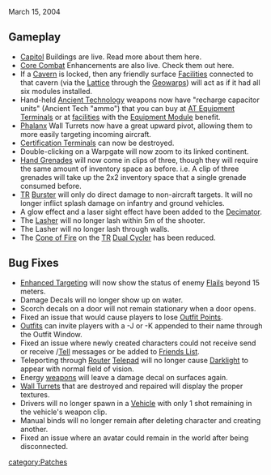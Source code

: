 March 15, 2004

## Gameplay

- [Capitol](../Capitol.md) Buildings are live. Read more about
  them here.
- [Core Combat](../Core_Combat.md) Enhancements are also live.
  Check them out here.
- If a [Cavern](../Cavern.md) is locked, then any friendly
  surface [Facilities](../Facilities.md) connected to that cavern
  (via the [Lattice](../Lattice.md) through the
  [Geowarps](../Geowarp.md)) will act as if it had all six
  modules installed.
- Hand-held [Ancient Technology](../Ancient_Technology.md)
  weapons now have "recharge capacitor units" (Ancient Tech "ammo")
  that you can buy at [AT Equipment
  Terminals](../Ancient_Equipment_Terminal.md) or at
  [facilities](Facilities.md) with the [Equipment
  Module](../Equipment_Module.md) benefit.
- [Phalanx](../Phalanx.md) Wall Turrets now have a great upward
  pivot, allowing them to more easily targeting incoming aircraft.
- [Certification Terminals](../Certification_Terminal.md) can now
  be destroyed.
- Double-clicking on a Warpgate will now zoom to its linked continent.
- [Hand Grenades](Hand_Grenade.md) will now come in clips of
  three, though they will require the same amount of inventory space
  as before. i.e. A clip of three grenades will take up the 2x2
  inventory space that a single grenade consumed before.
- [TR](../TR.md) [Burster](../Burster.md) will only do
  direct damage to non-aircraft targets. It will no longer inflict
  splash damage on infantry and ground vehicles.
- A glow effect and a laser sight effect have been added to the
  [Decimator](../Decimator.md).
- The [Lasher](../Lasher.md) will no longer lash within 5m of the
  shooter.
- The Lasher will no longer lash through walls.
- The [Cone of Fire](../Cone_of_Fire.md) on the
  [TR](../TR.md) [Dual Cycler](../Dual_Cycler.md) has been
  reduced.

## Bug Fixes

- [Enhanced Targeting](../Enhanced_Targeting.md) will now show
  the status of enemy [Flails](../Flail.md) beyond 15 meters.
- Damage Decals will no longer show up on water.
- Scorch decals on a door will not remain stationary when a door
  opens.
- Fixed an issue that would cause players to lose [Outfit
  Points](../Outfit_Points.md).
- [Outfits](../Outfit.md) can invite players with a -J or -K
  appended to their name through the Outfit Window.
- Fixed an issue where newly created characters could not receive send
  or receive /[Tell](../Tell.md) messages or be added to [Friends
  List](../Friends_List.md).
- Teleporting through [Router](../Router.md)
  [Telepad](../Telepad.md) will no longer cause
  [Darklight](../Darklight.md) to appear with normal field of
  vision.
- Energy [weapons](Weapon.md) will leave a damage decal on
  surfaces again.
- [Wall Turrets](../Phalanx.md) that are destroyed and repaired
  will display the proper textures.
- Drivers will no longer spawn in a [Vehicle](../Vehicle.md) with
  only 1 shot remaining in the vehicle's weapon clip.
- Manual binds will no longer remain after deleting character and
  creating another.
- Fixed an issue where an avatar could remain in the world after being
  disconnected.

[category:Patches](category:Patches.md)
